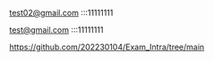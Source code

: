 test02@gmail.com :::11111111

test@gmail.com :::11111111

https://github.com/202230104/Exam_Intra/tree/main
